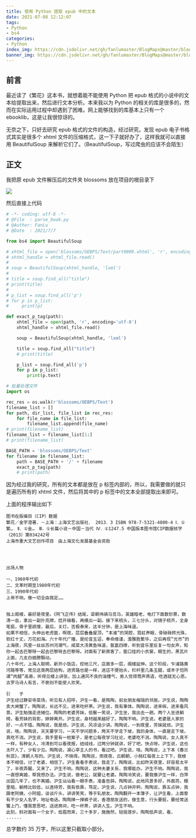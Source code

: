 ```yaml
---
title: 使用 Python 提取 epub 中的文本
date: 2021-07-08 12:12:07
tags:
- Python
- bs4
categories:
- Python
index_img: https://cdn.jsdelivr.net/gh/fanlumaster/BlogMaps@master/blogs/pictures/20210708172236.png
banner_img: https://cdn.jsdelivr.net/gh/fanlumaster/BlogMaps@master/blogs/pictures/20210708172236.png
---
```


## 前言

最近读了《繁花》这本书，就想着能不能使用 Python 把 epub 格式的小说中的文本给提取出来，然后进行文本分析。本来我以为 Python 的相关的库是很多的，然而在实际运用过程中却遇到了困难。网上能够找到的库基本上只有一个 ebooklib，这是让我很惊讶的。

无奈之下，只好去研究 epub 格式的文件的构造，经过研究，发现 epub 电子书格式其实是很多个 xhtml 文件的压缩格式，这一下子就好办了，这样我就可以直接用 BeautifulSoup 来解析它们了。（BeautifulSoup，写过爬虫的应该不会陌生）

## 正文

我把原 epub 文件解压后的文件夹 blossoms 放在项目的根目录下

![](https://cdn.jsdelivr.net/gh/fanlumaster/BlogMaps@master/blogs/pictures/20210708182839.png)

然后直接上代码

```py
# -*- coding: utf-8 -*-
# @File  : parse_book.py
# @Author: FanLu
# @Date  : 2021/7/7

from bs4 import BeautifulSoup

# xhtml_file = open('blossoms/OEBPS/Text/part0009.xhtml', 'r', encoding='utf-8')
# xhtml_handle = xhtml_file.read()
#
# soup = BeautifulSoup(xhtml_handle, 'lxml')
#
# title = soup.find_all("title")
# print(title)
#
# p_list = soup.find_all('p')
# for p in p_list:
#     print(p)

def exact_p_tag(path):
    xhtml_file = open(path, 'r', encoding='utf-8')
    xhtml_handle = xhtml_file.read()

    soup = BeautifulSoup(xhtml_handle, 'lxml')

    title = soup.find_all("title")
    # print(title)

    p_list = soup.find_all('p')
    for p in p_list:
        print(p.text)

# 批量处理文件
import os

rec_res = os.walk(r'blossoms/OEBPS/Text')
filename_list = []
for path, dir_list, file_list in rec_res:
    for file_name in file_list:
        filename_list.append(file_name)
# print(filename_list)
filename_list = filename_list[1:]
# print(filename_list)

BASE_PATH = 'blossoms/OEBPS/Text'
for filename in filename_list:
    path = BASE_PATH + '/' + filename
    exact_p_tag(path)
    # print(path)
```

因为经过我的研究，所有的文本都是放在 p 标签内部的，所以，我需要做的就只是遍历所有的 xhtml 文件，然后将其中的 p 标签中的文本全部提取出来即可。

上面的程序输出如下

    图书在版编目（CIP）数据
    繁花／金宇澄著．－上海：上海文艺出版社． 2013．3 ISBN 978-7-5321-4800-4 Ⅰ．①繁…　Ⅱ．①金…　Ⅲ．①长篇小说－中国－当代 Ⅳ．①1247.5 中国版本图书馆CIP数据核字（2013）第034242号
    上海市重大文艺创作项目　由上海文化发展基金会资助



     
    出场人物
    
    一、1960年代初
    二、文革时期至1980年代初
    三、1990年代初
    上帝不响，像一切全由我定……
     
     
    独上阁楼，最好是夜里。《阿飞正传》结尾，梁朝伟骑马觅马，英雄暗老，电灯下面数钞票，数清一沓，拿出一副扑克牌，捻开细看，再摸出一副。接下来梳头，三七分头，对镜子梳齐，全身笔挺，骨子里疏慢，最后，关灯。否极泰来，这半分钟，是上海味道。
    如果不相信，头伸出老虎窗，啊夜，层层叠叠屋顶，“本滩”的哭腔，霓虹养眼，骨碌碌转光珠，软红十丈，万花如海。六十年代广播，是纶音玉诏，奉命维谨，澹雅胜繁华，之后再现“光市”的上海夜，风里一丝丝苏州河潮气，咸菜大汤黄鱼味道，氤氲四缭，听到音乐里反复一句女声，和你一起去巴黎呀一起去巴黎呀去巴黎呀。对面有了新房客了，窗口挂的小衣裳，眼生的，黑瓦片上面，几支白翅膀飘动。
    八十年代，上海人聪明，新开小饭店，挖地三尺，店面多一层，阁楼延伸。这个阶段，乍浦路黄河路等等，常见这类两层结构，进贤路也是一样，进店不便抬头，栏杆里几条玉腿，或丰子恺所谓“肉腿”高悬，听得见楼上讲张，加上通风不良的油镬气，男人觉得莺声燕语，吃酒就无心思。
    古罗马诗人有言，不亵则不能使人欢笑。
     
    引　　子
    沪生经过静安寺菜场，听见有人招呼，沪生一看，是陶陶，前女朋友梅瑞的邻居。沪生说，陶陶卖大闸蟹了。陶陶说，长远不见，进来吃杯茶。沪生说，我有事体。陶陶说，进来嘛，进来看风景。沪生勉强走进摊位。陶陶的老婆芳妹，低鬟一笑说，沪生坐，我出去一趟。两个人坐进躺椅，看芳妹的背影，婷婷离开。沪生说，身材越来越好了。陶陶不响。沪生说，老婆是人家的好，一点不错。陶陶说，我是烦。沪生说，风凉话少讲。陶陶说，一到夜里，芳妹就烦。沪生说，啥。陶陶说，天天要学习，一天不学问题多，两天不学走下坡，我的身体，一直是走下坡，真吃不消。沪生说，我手里有一桩案子，是老公每夜学习社论，老婆吃不消。陶陶说，女人真不一样，有种女人，冷清到可以看夜报，结绒线，过两分钟就讲，好了吧，快点呀。沪生说，这也太吓人了，少有少见。陶陶说，湖心亭主人的书，看过吧。沪生说，啥。陶陶说，上下本《春兰秋蕊》，清朝人写的。沪生说，不晓得。陶陶说，雨夜夜，云朝朝，小桃红每夜上上下下，我根本不相信，讨了老婆，相信了。沪生看看手表说，我走了。陶陶说，比如昨天夜里，好容易太平了，半夜弄醒，又来了。沪生不响。陶陶说，这种夫妻关系，我哪能办。沪生不响。陶陶说，我一直想离婚，帮我想办法。沪生说，做老公，就要让老婆。陶陶冷笑说，要我像沪生一样，白萍出国几年了，也不离婚。沪生讪讪看一眼手表，准备告辞。陶陶说，此地风景多好，外面亮，棚里暗，躺椅比较低，以逸待劳，我有依靠，笃定。沪生说，几点钟开秤。陶陶说，靠五点钟，我跟老阿姨，小阿姐，谈谈斤头，讲讲笑笑，等于轧朋友。陶陶翻开一本簿子，让沪生看，上面誊有不少女人名字，地址电话。陶陶掸一掸裤子说，香港朋友送的，做生意，行头要挺，要经常送蟹上门，懂我意思吧，送进房间，吃一杯茶，讲讲人生。沪生不响。
    此刻，斜对面有一个女子，低眉而来，三十多岁，施施然，轻摇莲步。陶陶低声说，看，
    ......

总字数约 35 万字，所以这里只截取小部分。